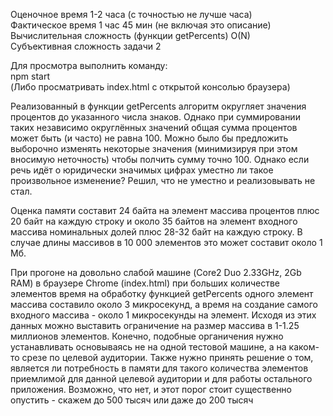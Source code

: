 
Оценочное время 1-2 часа (с точностью не лучше часа)<br>
Фактическое время 1 час 45 мин (не включая это описание)<br>
Вычислительная сложность (функции getPercents) O(N)<br>
Субъективная сложность задачи 2

Для просмотра выполнить команду:<br>
    npm start<br>
(Либо просматривать index.html с открытой консолью браузера)

Реализованный в функции getPercents алгоритм округляет значения процентов до указанного числа знаков. Однако при
суммировании таких независимо округлённых значений общая сумма процентов может быть (и часто) не равна 100. Можно было
бы предложить выборочно изменять некоторые значения (минимизируя при этом вносимую неточность) чтобы полчить сумму точно
100. Однако если речь идёт о юридически значимых цифрах уместно ли такое произвольное изменение? Решил, что не уместно и
реализовывать не стал.

Оценка памяти составит 24 байта на элемент массива процентов плюс 20 байт на каждую строку и около 35 байтов на элемент
входного массива номинальных долей плюс 28-32 байт на каждую строку. В случае длины массивов в 10 000 элементов это
может составит около 1 Мб.

При прогоне на довольно слабой машине (Core2 Duo 2.33GHz, 2Gb RAM) в браузере Chrome (index.html) при больших количестве
элементов время на обработку функцией getPercents одного элемент массива составило около 3 микросекунд, а время на
создание самого входного массива - около 1 микросекунды на элемент. Исходя из этих данных можно выставить ограничение на
размер массива в 1-1.25 миллионов элементов. Конечно, подобные органичения нужно устанавливать основываясь не на одной
тестовой машине, а на каком-то срезе по целевой аудитории. Также нужно принять решение о том, является ли потребность в
памяти для такого количества элементов приемлимой для данной целевой аудитории и для работы остального приложения.
Возможно, что нет, и этот порог стоит существенно опустить - скажем до 500 тысяч или даже до 200 тысяч
